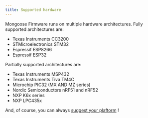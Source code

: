 ```yaml
---
title: Supported hardware
---
```


Mongoose Firmware runs on multiple hardware architectures.
Fully supported architectures are:

- Texas Instruments CC3200
- STMicroelectronics STM32
- Espressif ESP8266
- Espressif ESP32

Partially supported architectures are:
- Texas Instruments MSP432
- Texas Instruments Tiva TM4C
- Microchip PIC32 (MX AND MZ series)
- Nordic Semiconductors nRF51 and nRF52
- NXP K6x series
- NXP LPC435x

And, of course, you can always
[suggest your plaftorm](http://cesanta.com/contact.html) !
